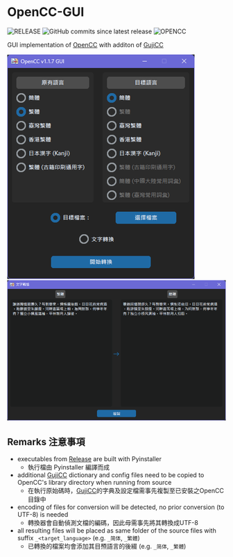 # OpenCC-GUI

![RELEASE](https://img.shields.io/github/v/release/ilvon/OpenCC-GUI)
![GitHub commits since latest release](https://img.shields.io/github/commits-since/ilvon/OpenCC-GUI/latest)
![OPENCC](https://img.shields.io/badge/OpenCC-1.1.7-green)

GUI implementation of [OpenCC](https://github.com/BYVoid/OpenCC) with additon of [GujiCC](https://github.com/forFudan/GujiCC)

![gui](src/assets/OpenCC-GUI.png)
![converionWindow](src/assets/OpenCC-GUI_str-convert.png)

## Remarks 注意事項

- executables from [Release](https://github.com/ilvon/OpenCC-GUI/releases) are built with Pyinstaller
  - 執行檔由 Pyinstaller 編譯而成
- additional [GujiCC](https://github.com/forFudan/GujiCC) dictionary and config files need to be copied to OpenCC's library directory when running from source
  - 在執行原始碼時，[GujiCC](https://github.com/forFudan/GujiCC)的字典及設定檔需事先複製至已安裝之OpenCC目錄中
- encoding of files for conversion will be detected, no prior conversion (to UTF-8) is needed  
  - 轉換器會自動偵測文檔的編碼，因此毋需事先將其轉換成UTF-8
- all resulting files will be placed as same folder of the source files with suffix `_<target_language>` (e.g. `_简体`, `_繁體`)
  - 已轉換的檔案均會添加其目槱語言的後綴 (e.g. `_简体`, `_繁體`)
